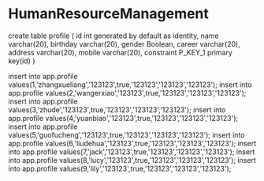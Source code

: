 # HumanResourceManagement

create table profile
(
id int generated by default as identity,
name varchar(20),
birthday varchar(20),
gender Boolean,
career varchar(20),
address varchar(20),
mobile varchar(20),
constraint P_KEY_1 primary key(id)
)

insert into app.profile values(1,'zhangxueliang','123123',true,'123123','123123','123123');
insert into app.profile values(2,'wangerxiao','123123',true,'123123','123123','123123');
insert into app.profile values(3,'zhude','123123',true,'123123','123123','123123');
insert into app.profile values(4,'yuanbiao','123123',true,'123123','123123','123123');
insert into app.profile values(5,'guofucheng','123123',true,'123123','123123','123123');
insert into app.profile values(6,'liudehua','123123',true,'123123','123123','123123');
insert into app.profile values(7,'jack','123123',true,'123123','123123','123123');
insert into app.profile values(8,'lucy','123123',true,'123123','123123','123123');
insert into app.profile values(9,'lily','123123',true,'123123','123123','123123');
